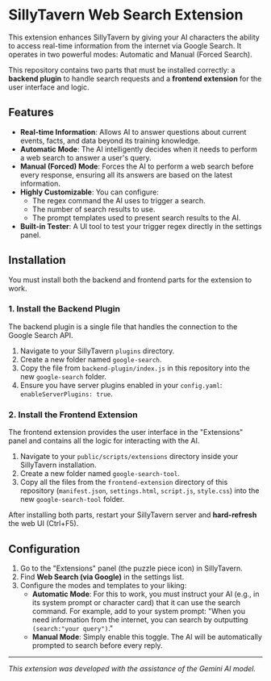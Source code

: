 # SillyTavern Web Search Extension

This extension enhances SillyTavern by giving your AI characters the ability to access real-time information from the internet via Google Search. It operates in two powerful modes: Automatic and Manual (Forced Search).

This repository contains two parts that must be installed correctly: a **backend plugin** to handle search requests and a **frontend extension** for the user interface and logic.

## Features

- **Real-time Information**: Allows AI to answer questions about current events, facts, and data beyond its training knowledge.
- **Automatic Mode**: The AI intelligently decides when it needs to perform a web search to answer a user's query.
- **Manual (Forced) Mode**: Forces the AI to perform a web search before every response, ensuring all its answers are based on the latest information.
- **Highly Customizable**: You can configure:
  - The regex command the AI uses to trigger a search.
  - The number of search results to use.
  - The prompt templates used to present search results to the AI.
- **Built-in Tester**: A UI tool to test your trigger regex directly in the settings panel.

## Installation

You must install both the backend and frontend parts for the extension to work.

### 1. Install the Backend Plugin

The backend plugin is a single file that handles the connection to the Google Search API.

1.  Navigate to your SillyTavern `plugins` directory.
2.  Create a new folder named `google-search`.
3.  Copy the file from `backend-plugin/index.js` in this repository into the new `google-search` folder.
4.  Ensure you have server plugins enabled in your `config.yaml`: `enableServerPlugins: true`.

### 2. Install the Frontend Extension

The frontend extension provides the user interface in the "Extensions" panel and contains all the logic for interacting with the AI.

1.  Navigate to your `public/scripts/extensions` directory inside your SillyTavern installation.
2.  Create a new folder named `google-search-tool`.
3.  Copy all the files from the `frontend-extension` directory of this repository (`manifest.json`, `settings.html`, `script.js`, `style.css`) into the new `google-search-tool` folder.

After installing both parts, restart your SillyTavern server and **hard-refresh** the web UI (Ctrl+F5).

## Configuration

1.  Go to the "Extensions" panel (the puzzle piece icon) in SillyTavern.
2.  Find **Web Search (via Google)** in the settings list.
3.  Configure the modes and templates to your liking:
    - **Automatic Mode**: For this to work, you must instruct your AI (e.g., in its system prompt or character card) that it can use the search command. For example, add to your system prompt: "When you need information from the internet, you can search by outputting `(search:"your query")`."
    - **Manual Mode**: Simply enable this toggle. The AI will be automatically prompted to search before every reply.

---
*This extension was developed with the assistance of the Gemini AI model.*
